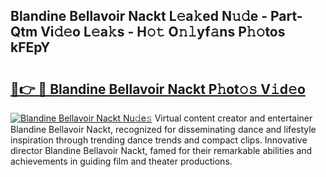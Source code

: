## Blandine Bellavoir Nackt L𝚎a𝚔ed N𝚞𝚍e - Part-Qtm Vi𝚍𝚎o L𝚎a𝚔s - H𝚘𝚝 O𝚗𝚕yf𝚊ns P𝚑𝚘tos kFEpY

# <h2><a href="http://kf72cyb.oniu.top/?m=Blandine+Bellavoir+Nackt">🔗👉 🔴 Blandine Bellavoir Nackt P𝚑ot𝚘𝚜 V𝚒d𝚎o</a></h2>

[![Blandine Bellavoir Nackt Nu𝚍e𝚜](https://i.imgur.com/0qMVB7G.gif)](http://kf72cyb.oniu.top/?m=Blandine+Bellavoir+Nackt)
Virtual content creator and entertainer Blandine Bellavoir Nackt, recognized for disseminating dance and lifestyle inspiration through trending dance trends and compact clips. Innovative director Blandine Bellavoir Nackt, famed for their remarkable abilities and achievements in guiding film and theater productions.  
